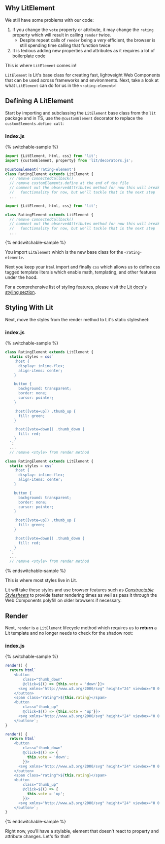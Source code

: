 ## Why LitElement

We still have some problems with our code:

1. If you change the `vote` property or attribute, it may change the `rating` property which will result in calling `render` twice.
   * Despite repeat calls of `render` being a *very* efficient, the browser is still spending time calling that function twice
2. It is tedious adding new properties and attributes as it requires a lot of boilerplate code

This is where `LitElement` comes in!

`LitElement` is Lit's base class for creating fast, lightweight Web Components that can be used across frameworks and environments. Next, take a look at what `LitElement` can do for us in the `<rating-element>`!

## Defining A LitElement

Start by importing and subclassing the `LitElement` base class from the `lit` package and in TS, use the `@customElement` decorator to replace the `customElements.define call`:

### index.js

{% switchable-sample %}

```ts
import {LitElement, html, css} from 'lit';
import {customElement, property} from 'lit/decorators.js';

@customElement('rating-element')
class RatingElement extends LitElement {
  // remove connectedCallback()
  // remove customElements.define at the end of the file
  // comment out the observedAttributes method for now this will break
  //   functionality for now, but we'll tackle that in the next step
  ...
```

```js
import {LitElement, html, css} from 'lit';

class RatingElement extends LitElement {
  // remove connectedCallback()
  // comment out the observedAttributes method for now this will break
  //   functionality for now, but we'll tackle that in the next step
  ...
```

{% endswitchable-sample %}

You import `LitElement` which is the new base class for the `<rating-element>`.

Next you keep your `html` import and finally `css` which allows us to define css tagged template literals which enable math, templating, and other features under the hood.

<aside class="info">
For a comprehensive list of styling features, please visit the <a href="https://lit.dev/docs/components/styles/">Lit docs's styling section</a>.
</aside>

## Styling With Lit

Next, move the styles from the render method to Lit's static stylesheet:

### index.js

{% switchable-sample %}

```ts
class RatingElement extends LitElement {
  static styles = css`
    :host {
      display: inline-flex;
      align-items: center;
    }

    button {
      background: transparent;
      border: none;
      cursor: pointer;
    }

    :host([vote=up]) .thumb_up {
      fill: green;
    }

    :host([vote=down]) .thumb_down {
      fill: red;
    }
  `;
  ...
  // remove <style> from render method
```

```js
class RatingElement extends LitElement {
  static styles = css`
    :host {
      display: inline-flex;
      align-items: center;
    }

    button {
      background: transparent;
      border: none;
      cursor: pointer;
    }

    :host([vote=up]) .thumb_up {
      fill: green;
    }

    :host([vote=down]) .thumb_down {
      fill: red;
    }
  `;
  ...
  // remove <style> from render method
```

{% endswitchable-sample %}

This is where most styles live in Lit.

Lit will take these styles and use browser features such as [*Constructable Stylesheets*](https://developers.google.com/web/updates/2019/02/constructable-stylesheets) to provide faster rendering times as well as pass it through the Web Components polyfill on older browsers if necessary.

## Render

Next, `render` is a `LitElement` lifecycle method which requires us to **return** a Lit template and no longer needs to check for the shadow root:

### index.js

{% switchable-sample %}

```ts
render() {
  return html`
    <button
        class="thumb_down"
        @click=${() => {this.vote = 'down'}}>
      <svg xmlns="http://www.w3.org/2000/svg" height="24" viewbox="0 0 24 24" width="24"><path d="M15 3H6c-.83 0-1.54.5-1.84 1.22l-3.02 7.05c-.09.23-.14.47-.14.73v2c0 1.1.9 2 2 2h6.31l-.95 4.57-.03.32c0 .41.17.79.44 1.06L9.83 23l6.59-6.59c.36-.36.58-.86.58-1.41V5c0-1.1-.9-2-2-2zm4 0v12h4V3h-4z"/></svg>
    </button>
    <span class="rating">${this.rating}</span>
    <button
        class="thumb_up"
        @click=${() => {this.vote = 'up'}}>
      <svg xmlns="http://www.w3.org/2000/svg" height="24" viewbox="0 0 24 24" width="24"><path d="M1 21h4V9H1v12zm22-11c0-1.1-.9-2-2-2h-6.31l.95-4.57.03-.32c0-.41-.17-.79-.44-1.06L14.17 1 7.59 7.59C7.22 7.95 7 8.45 7 9v10c0 1.1.9 2 2 2h9c.83 0 1.54-.5 1.84-1.22l3.02-7.05c.09-.23.14-.47.14-.73v-2z"/></svg>
    </button>`;
}
```

```js
render() {
  return html`
    <button
        class="thumb_down"
        @click=${() => {
          this.vote = 'down';
        }}>
      <svg xmlns="http://www.w3.org/2000/svg" height="24" viewbox="0 0 24 24" width="24"><path d="M15 3H6c-.83 0-1.54.5-1.84 1.22l-3.02 7.05c-.09.23-.14.47-.14.73v2c0 1.1.9 2 2 2h6.31l-.95 4.57-.03.32c0 .41.17.79.44 1.06L9.83 23l6.59-6.59c.36-.36.58-.86.58-1.41V5c0-1.1-.9-2-2-2zm4 0v12h4V3h-4z"/></svg>
    </button>
    <span class="rating">${this.rating}</span>
    <button
        class="thumb_up"
        @click=${() => {
          this.vote = 'up';
        }}>
      <svg xmlns="http://www.w3.org/2000/svg" height="24" viewbox="0 0 24 24" width="24"><path d="M1 21h4V9H1v12zm22-11c0-1.1-.9-2-2-2h-6.31l.95-4.57.03-.32c0-.41-.17-.79-.44-1.06L14.17 1 7.59 7.59C7.22 7.95 7 8.45 7 9v10c0 1.1.9 2 2 2h9c.83 0 1.54-.5 1.84-1.22l3.02-7.05c.09-.23.14-.47.14-.73v-2z"/></svg>
    </button>`;
}
```

{% endswitchable-sample %}

Right now, you'll have a stylable, element that doesn't react to property and attribute changes. Let's fix that!
